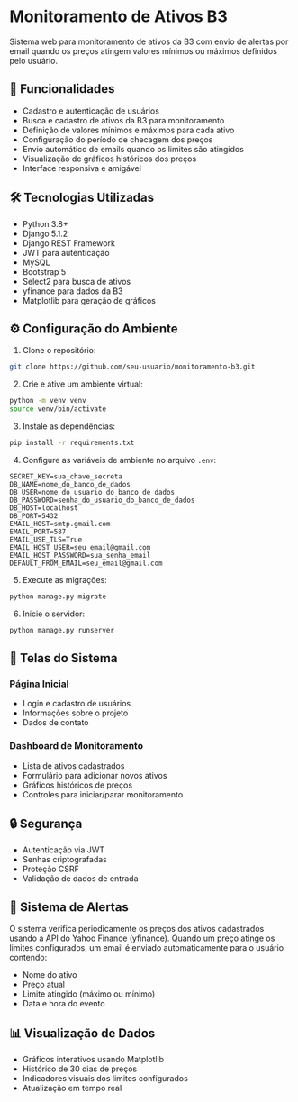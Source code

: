 # Monitoramento de Ativos B3

Sistema web para monitoramento de ativos da B3 com envio de alertas por email quando os preços atingem valores mínimos ou máximos definidos pelo usuário.

## 🚀 Funcionalidades

- Cadastro e autenticação de usuários
- Busca e cadastro de ativos da B3 para monitoramento
- Definição de valores mínimos e máximos para cada ativo
- Configuração do período de checagem dos preços
- Envio automático de emails quando os limites são atingidos
- Visualização de gráficos históricos dos preços
- Interface responsiva e amigável

## 🛠️ Tecnologias Utilizadas

- Python 3.8+
- Django 5.1.2
- Django REST Framework
- JWT para autenticação
- MySQL
- Bootstrap 5
- Select2 para busca de ativos
- yfinance para dados da B3
- Matplotlib para geração de gráficos

## ⚙️ Configuração do Ambiente

1. Clone o repositório:
```bash
git clone https://github.com/seu-usuario/monitoramento-b3.git
```
2. Crie e ative um ambiente virtual:
```bash
python -m venv venv
source venv/bin/activate
```
3. Instale as dependências:

```bash
pip install -r requirements.txt
```
4. Configure as variáveis de ambiente no arquivo `.env`:

```
SECRET_KEY=sua_chave_secreta
DB_NAME=nome_do_banco_de_dados
DB_USER=nome_do_usuario_do_banco_de_dados
DB_PASSWORD=senha_do_usuario_do_banco_de_dados
DB_HOST=localhost
DB_PORT=5432
EMAIL_HOST=smtp.gmail.com
EMAIL_PORT=587
EMAIL_USE_TLS=True
EMAIL_HOST_USER=seu_email@gmail.com
EMAIL_HOST_PASSWORD=sua_senha_email
DEFAULT_FROM_EMAIL=seu_email@gmail.com
```

5. Execute as migrações:

```bash
python manage.py migrate
```
6. Inicie o servidor:

```bash
python manage.py runserver
```

## 📱 Telas do Sistema

### Página Inicial
- Login e cadastro de usuários
- Informações sobre o projeto
- Dados de contato

### Dashboard de Monitoramento
- Lista de ativos cadastrados
- Formulário para adicionar novos ativos
- Gráficos históricos de preços
- Controles para iniciar/parar monitoramento

## 🔒 Segurança

- Autenticação via JWT
- Senhas criptografadas
- Proteção CSRF
- Validação de dados de entrada

## 📧 Sistema de Alertas

O sistema verifica periodicamente os preços dos ativos cadastrados usando a API do Yahoo Finance (yfinance). Quando um preço atinge os limites configurados, um email é enviado automaticamente para o usuário contendo:

- Nome do ativo
- Preço atual
- Limite atingido (máximo ou mínimo)
- Data e hora do evento

## 📊 Visualização de Dados

- Gráficos interativos usando Matplotlib
- Histórico de 30 dias de preços
- Indicadores visuais dos limites configurados
- Atualização em tempo real